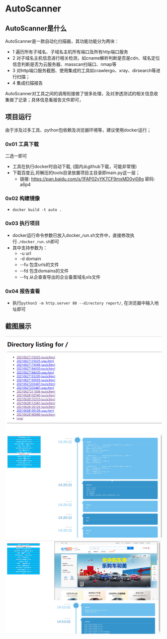 # AutoScanner

## AutoScanner是什么
AutoScanner是一款自动化扫描器，其功能功能分为两块：  
+ 1 遍历所有子域名、子域名主机所有端口及所有http端口服务
+ 2 对子域名主机信息进行相关检测，如cname解析判断是否是cdn、域名定位信息判断是否为云服务器、masscan扫端口、nmap等
+ 3 对http端口服务截图、使用集成的工具如crawlergo、xray、dirsearch等进行扫描；
+ 4 集成扫描报告

AutoScanner对工具之间的调用衔接做了很多处理，及对渗透测试的相关信息收集做了记录；具体信息看报告文件即可，


## 项目运行
由于涉及过多工具、python包依赖及浏览器环境等，建议使用docker运行；  

### 0x01 工具下载
二选一即可
- 工具在执行docker时自动下载, (国内从github下载，可能非常慢)
- 下载百度云,将解压的tools目录放置项目主目录即main.py这一层；
    + 链接: https://pan.baidu.com/s/1FAP02yYK7CF9mxMD0yj08g  密码: a6p4

### 0x02 构建镜像
- `docker build -t auto .`

### 0x03 执行项目
- docker运行命令参数已放入docker_run.sh文件中，直接修改执行`./docker_run.sh`即可  
- 其中支持参数为：
    + -u url
    + -d domain
    + --fu 包含urls的文件
    + --fd 包含domains的文件
    + --fq 从企查查导出的企业备案域名xls文件

### 0x04 报告查看
- 执行`python3 -m http.server 80 --directory report/`, 在浏览器中输入地址即可



## 截图展示
![image](lib/img/1.png)
![image](lib/img/2.png)
![image](lib/img/3.png)

